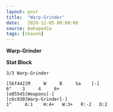 ```yaml
---
layout: post
title:  "Warp-Grinder"
date:   2020-12-05 00:00:00
source: Wahapedia
tags: [skaven]
---
```


**Warp-Grinder**

**Stat Block**
```
3/3 Warp-Grinder
```

```
[56f442]M     W     B     Sa    [-]
6"    3     4     6+    
[e85545]Weapons[-]
[c6c930]Warp-Grinder[-]
1"     A:1    H:4+   W:3+   R:-2   D:2   
```
    